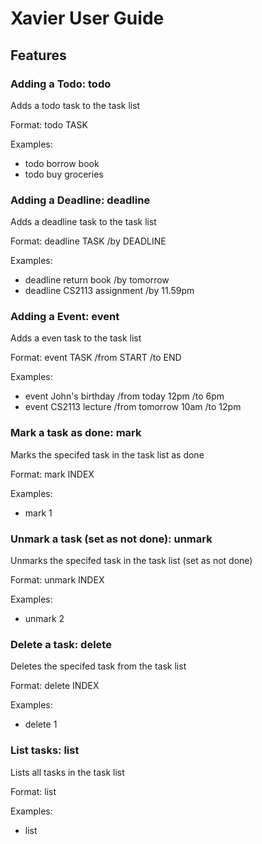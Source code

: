 # Xavier User Guide

## Features 

### Adding a Todo: todo

Adds a todo task to the task list

Format: todo TASK

Examples:
- todo borrow book
- todo buy groceries

### Adding a Deadline: deadline

Adds a deadline task to the task list

Format: deadline TASK /by DEADLINE

Examples:
- deadline return book /by tomorrow
- deadline CS2113 assignment /by 11.59pm

### Adding a Event: event

Adds a even task to the task list

Format: event TASK /from START /to END

Examples:
- event John's birthday /from today 12pm /to 6pm
- event CS2113 lecture /from tomorrow 10am /to 12pm

### Mark a task as done: mark

Marks the specifed task in the task list as done

Format: mark INDEX

Examples:
- mark 1

### Unmark a task (set as not done): unmark

Unmarks the specifed task in the task list (set as not done)

Format: unmark INDEX

Examples:
- unmark 2

### Delete a task: delete

Deletes the specifed task from the task list

Format: delete INDEX

Examples:
- delete 1

### List tasks: list

Lists all tasks in the task list

Format: list

Examples:
- list
